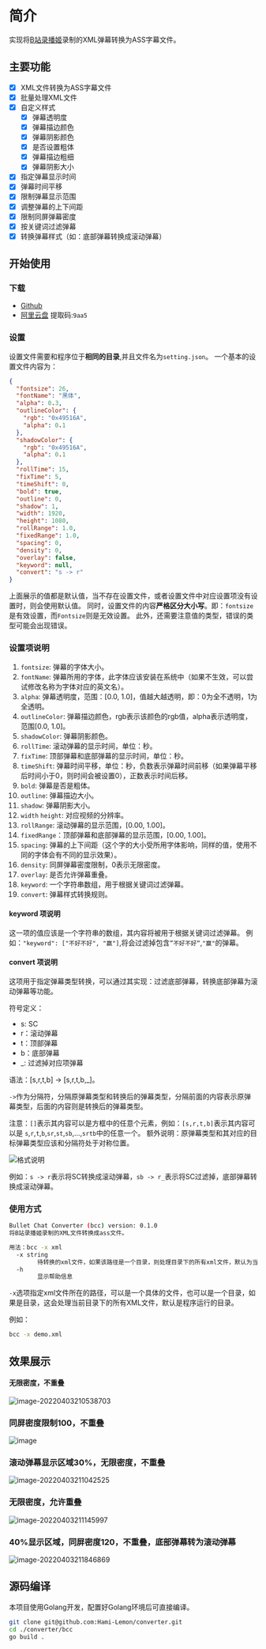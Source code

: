 # 简介

实现将[B站录播姬](https://rec.danmuji.org/)录制的XML弹幕转换为ASS字幕文件。

## 主要功能

- [x] XML文件转换为ASS字幕文件
- [x] 批量处理XML文件
- [x] 自定义样式
    - [x] 弹幕透明度
    - [x] 弹幕描边颜色
    - [x] 弹幕阴影颜色
    - [x] 是否设置粗体
    - [x] 弹幕描边粗细
    - [x] 弹幕阴影大小
- [x] 指定弹幕显示时间
- [x] 弹幕时间平移
- [x] 限制弹幕显示范围
- [x] 调整弹幕的上下间距
- [x] 限制同屏弹幕密度
- [x] 按关键词过滤弹幕
- [x] 转换弹幕样式（如：底部弹幕转换成滚动弹幕）

## 开始使用

### 下载

- [Github](https://github.com/Hami-Lemon/converter/releases)
- [阿里云盘](https://www.aliyundrive.com/s/3U2mpc6oeLj) 提取码:`9aa5`

### 设置

设置文件需要和程序位于**相同的目录**,并且文件名为`setting.json`。
一个基本的设置文件内容为：

```json
{
  "fontsize": 26,
  "fontName": "黑体",
  "alpha": 0.3,
  "outlineColor": {
    "rgb": "0x49516A",
    "alpha": 0.1
  },
  "shadowColor": {
    "rgb": "0x49516A",
    "alpha": 0.1
  },
  "rollTime": 15,
  "fixTime": 5,
  "timeShift": 0,
  "bold": true,
  "outline": 0,
  "shadow": 1,
  "width": 1920,
  "height": 1080,
  "rollRange": 1.0,
  "fixedRange": 1.0,
  "spacing": 0,
  "density": 0,
  "overlay": false,
  "keyword": null,
  "convert": "s -> r"
}
```

上面展示的值都是默认值，当不存在设置文件，或者设置文件中对应设置项没有设置时，则会使用默认值。
同时，设置文件的内容**严格区分大小写**。即：`fontsize`是有效设置，而`Fontsize`则是无效设置。
此外，还需要注意值的类型，错误的类型可能会出现错误。

### 设置项说明

1. `fontsize`: 弹幕的字体大小。
2. `fontName`: 弹幕所用的字体，此字体应该安装在系统中（如果不生效，可以尝试修改名称为字体对应的英文名）。
3. `alpha`: 弹幕透明度，范围：[0.0, 1.0]，值越大越透明，即：0为全不透明，1为全透明。
4. `outlineColor`: 弹幕描边颜色，rgb表示该颜色的rgb值，alpha表示透明度，范围[0.0, 1.0]。
5. `shadowColor`: 弹幕阴影颜色。
6. `rollTime`: 滚动弹幕的显示时间，单位：秒。
7. `fixTime`: 顶部弹幕和底部弹幕的显示时间，单位：秒。
8. `timeShift`: 弹幕时间平移，单位：秒，负数表示弹幕时间前移（如果弹幕平移后时间小于0，则时间会被设置0），正数表示时间后移。
9. `bold`: 弹幕是否是粗体。
10. `outline`: 弹幕描边大小。
11. `shadow`: 弹幕阴影大小。
12. `width` `height`: 对应视频的分辨率。
13. `rollRange`: 滚动弹幕的显示范围，[0.00, 1.00]。
14. `fixedRange`：顶部弹幕和底部弹幕的显示范围，[0.00, 1.00]。
15. `spacing`: 弹幕的上下间距（这个字的大小受所用字体影响，同样的值，使用不同的字体会有不同的显示效果）。
16. `density`: 同屏弹幕密度限制，0表示无限密度。
17. `overlay`: 是否允许弹幕重叠。
18. `keyword`: 一个字符串数组，用于根据关键词过滤弹幕。
19. `convert`: 弹幕样式转换规则。

#### keyword 项说明

这一项的值应该是一个字符串的数组，其内容将被用于根据关键词过滤弹幕。
例如：`"keyword": ["不好不好", "赢"]`,将会过滤掉包含`”不好不好“`,`"赢"`的弹幕。

#### convert 项说明

这项用于指定弹幕类型转换，可以通过其实现：过滤底部弹幕，转换底部弹幕为滚动弹幕等功能。

符号定义：

- s: SC
- r：滚动弹幕
- t：顶部弹幕
- b：底部弹幕
- _: 过滤掉对应项弹幕

语法：[s,r,t,b] -> [s,r,t,b,_]。

`->`作为分隔符，分隔原弹幕类型和转换后的弹幕类型，分隔前面的内容表示原弹幕类型，后面的内容则是转换后的弹幕类型。

注意：`[]`表示其内容可以是方框中的任意个元素，例如：`[s,r,t,b]`表示其内容可以是
`s`,`r`,`t`,`b`,`sr`,`st`,`sb`,...,`srtb`中的任意一个。
额外说明：原弹幕类型和其对应的目标弹幕类型应该和分隔符处于对称位置。

![格式说明](https://www.jianguoyun.com/c/tblv2/WABCGOhPaBeWiWPLujWZZldQIz4Yk6o0E_NFBzaS_FRJtSDMoTgr/ITeyRXkkCOdDyzE6O3mEbQ/l)

例如：`s -> r`表示将SC转换成滚动弹幕，`sb -> r_`表示将SC过滤掉，底部弹幕转换成滚动弹幕。

### 使用方式

```bash
Bullet Chat Converter (bcc) version: 0.1.0
将B站录播姬录制的XML文件转换成ass文件。

用法：bcc -x xml
  -x string
        待转换的xml文件，如果该路径是一个目录，则处理目录下的所有xml文件，默认为当前目录
  -h
  		显示帮助信息
```

`-x`选项指定xml文件所在的路径，可以是一个具体的文件，也可以是一个目录，如果是目录，这会处理当前目录下的所有XML文件，默认是程序运行的目录。

例如：

```bash
bcc -x demo.xml
```

## 效果展示

#### 无限密度，不重叠

![image-20220403210538703](https://www.jianguoyun.com/c/tblv2/r6mkSIR7OdEu7OHYpdtqUIwCVIkt2qLhIlG5zCiVpX06CSZ_kqaePx0dvXIAvab77Lw9zgXL/D6HyDq8X4Srbgxox-j0EFQ/l)

### 同屏密度限制100，不重叠

![image](https://www.jianguoyun.com/c/tblv2/SpKNgqYWV368Cu7Kb2dCohFkaDPSv38JgcEZy3joXLjvYyxdO2QBK7cJvGYXvCIKT0mCQeuc/mZG6meYBj4zQs3NKpYAUsw/l)

### 滚动弹幕显示区域30%，无限密度，不重叠

![image-20220403211042525](https://www.jianguoyun.com/c/tblv2/rdIVaoJqarnFFD2Hg-AHa8_Daujks6utJHgwOS0UsCMkQW6JUtDMhDtAeMBnCnpdqebypomC/8vFShrtV6k8g4QK6A1AeTA/l)

### 无限密度，允许重叠

![image-20220403211145997](https://www.jianguoyun.com/c/tblv2/Pc92oKFxJLpSGPWaLNCp8nZs0JFTKgkANy23kfl2D7p0lyCqBzgQ_Wo3K9WpYvmvKoXw6s3A/LcxfApOc5yFzraoFmTElgQ/l)

### 40%显示区域，同屏密度120，不重叠，底部弹幕转为滚动弹幕

![image-20220403211846869](https://www.jianguoyun.com/c/tblv2/ia8XcF6XyzN895b2ktD_RdqtMJERRsG8mbT1OiXyuEoCqqStwAjv-7pK2Aphf-mxpGetBACI/kuBn_P0Dxh0Or1u_abcWgA/l)

## 源码编译

本项目使用Golang开发，配置好Golang环境后可直接编译。

```bash
git clone git@github.com:Hami-Lemon/converter.git
cd ./converter/bcc
go build .
```

